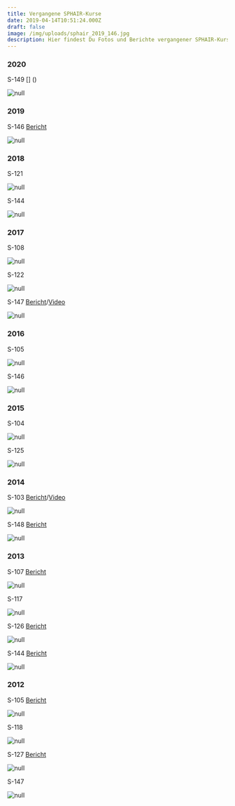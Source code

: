 ```yaml
---
title: Vergangene SPHAIR-Kurse
date: 2019-04-14T10:51:24.000Z
draft: false
image: /img/uploads/sphair_2019_146.jpg
description: Hier findest Du Fotos und Berichte vergangener SPHAIR-Kurse
---
```

### 2020

S-149 []
()

![null](/img/uploads/sphair_2020_149.jpg)

### 2019

S-146 [Bericht](https://drive.google.com/file/d/1qbRA9TLis_hLkX3Xv8TidV4cwEPTaCNl/view?usp=sharing)

![null](/img/uploads/sphair_2019_146.jpg)

### 2018

S-121

![null](/img/uploads/sphair_2018_121.jpg)

S-144

![null](/img/uploads/sphair_2018_144.jpg)

### 2017

S-108

![null](/img/uploads/sphair_108.jpg)

S-122

![null](/img/uploads/sphair_122.jpg)

S-147 [Bericht](https://drive.google.com/file/d/1wxEahHRb07hEtlY2GOE9hjI5qg3n7COG/view?usp=sharing)/[Video](https://drive.google.com/file/d/1V-w03l3gNA5ZsW71cyDhlmBenSSYCgBu/view)

![null](/img/uploads/sphair_147.jpg)

### 2016

S-105

![null](/img/uploads/sphair_105.jpg)

S-146

![null](/img/uploads/sphair_146.jpg)

### 2015

S-104

![null](/img/uploads/sphair_104.jpg)

S-125

![null](/img/uploads/sphair_125.jpg)

### 2014

S-103 [Bericht](https://drive.google.com/file/d/1sCVKeLmDq9nP7dj62aESo_KFeomd3B-6/view?usp=sharing)/[Video](https://www.youtube.com/watch?v=aIsonjVai18)

![null](/img/uploads/sphair_103.jpg)

S-148 [Bericht](https://drive.google.com/file/d/1053-SBBaM3z037wMYvn_l0lFQm22HOnt/view?usp=sharing)

![null](/img/uploads/sphair_148.jpg)

### 2013

S-107 [Bericht](https://drive.google.com/file/d/1UnBaeBbZwrp6fskDVBI1EacweBdJKKQu/view?usp=sharing)

![null](/img/uploads/sphair_107.jpg)

S-117

![null](/img/uploads/sphair_117.jpg)

S-126 [Bericht](https://drive.google.com/file/d/1Fixp-R4xzoq590gt1xsdy2OQJH0E93NW/view?usp=sharing)

![null](/img/uploads/sphair_126.jpg)

S-144 [Bericht](https://drive.google.com/file/d/1jLx3wms0whPM6yagjzxI64qJ6P2RcTLq/view?usp=sharing)

![null](/img/uploads/sphair_144.jpg)

### 2012

S-105 [Bericht](https://drive.google.com/file/d/1qeu6RoIXUo4crq8Bi10zdSdtujHN_45c/view?usp=sharing)

![null](/img/uploads/sphair_105_2012.jpg)

S-118

![null](/img/uploads/sphair_118.jpg)

S-127 [Bericht](https://drive.google.com/file/d/1hsBMwNGbUOfOVYQrF4vc6X-UOj5RSG9N/view?usp=sharing)

![null](/img/uploads/sphair_127.jpg)

S-147

![null](/img/uploads/sphair_147_2012.jpg)

